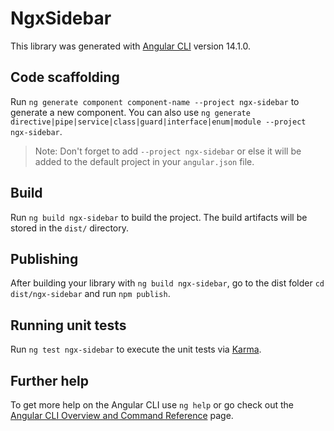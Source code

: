 # NgxSidebar

This library was generated with [Angular CLI](https://github.com/angular/angular-cli) version 14.1.0.

## Code scaffolding

Run `ng generate component component-name --project ngx-sidebar` to generate a new component. You can also use `ng generate directive|pipe|service|class|guard|interface|enum|module --project ngx-sidebar`.
> Note: Don't forget to add `--project ngx-sidebar` or else it will be added to the default project in your `angular.json` file. 

## Build

Run `ng build ngx-sidebar` to build the project. The build artifacts will be stored in the `dist/` directory.

## Publishing

After building your library with `ng build ngx-sidebar`, go to the dist folder `cd dist/ngx-sidebar` and run `npm publish`.

## Running unit tests

Run `ng test ngx-sidebar` to execute the unit tests via [Karma](https://karma-runner.github.io).

## Further help

To get more help on the Angular CLI use `ng help` or go check out the [Angular CLI Overview and Command Reference](https://angular.io/cli) page.
